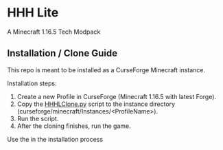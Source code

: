 # HHH Lite

A Minecraft 1.16.5 Tech Modpack

## Installation / Clone Guide

This repo is meant to be installed as a CurseForge Minecraft instance.

Installation steps:

1. Create a new Profile in CurseForge (Minecraft 1.16.5 with latest Forge).
2. Copy the [HHHLClone.py](util/HHHLClone.py) script to the instance directory (curseforge/minecraft/Instances/\<ProfileName\>).
3. Run the script.
4. After the cloning finishes, run the game.

Use the  in the installation process